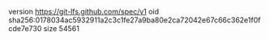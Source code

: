 version https://git-lfs.github.com/spec/v1
oid sha256:0178034ac5932911a2c3c1fe27a9ba80e2ca72042e67c66c362e1f0fcde7e730
size 54561
